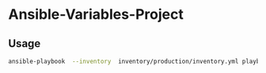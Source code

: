 # Ansible-Variables-Project

## Usage

```bash
ansible-playbook  --inventory  inventory/production/inventory.yml playbooks/playbook.yml --ask-become-pass
```
